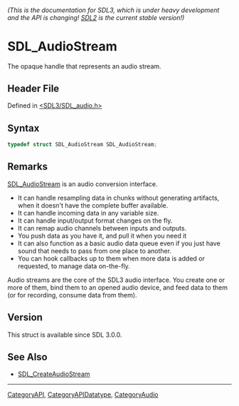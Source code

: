 ###### (This is the documentation for SDL3, which is under heavy development and the API is changing! [SDL2](https://wiki.libsdl.org/SDL2/) is the current stable version!)
# SDL_AudioStream

The opaque handle that represents an audio stream.

## Header File

Defined in [<SDL3/SDL_audio.h>](https://github.com/libsdl-org/SDL/blob/main/include/SDL3/SDL_audio.h)

## Syntax

```c
typedef struct SDL_AudioStream SDL_AudioStream;
```

## Remarks

[SDL_AudioStream](SDL_AudioStream) is an audio conversion interface.

- It can handle resampling data in chunks without generating artifacts,
  when it doesn't have the complete buffer available.
- It can handle incoming data in any variable size.
- It can handle input/output format changes on the fly.
- It can remap audio channels between inputs and outputs.
- You push data as you have it, and pull it when you need it
- It can also function as a basic audio data queue even if you just have
  sound that needs to pass from one place to another.
- You can hook callbacks up to them when more data is added or requested,
  to manage data on-the-fly.

Audio streams are the core of the SDL3 audio interface. You create one or
more of them, bind them to an opened audio device, and feed data to them
(or for recording, consume data from them).

## Version

This struct is available since SDL 3.0.0.

## See Also

- [SDL_CreateAudioStream](SDL_CreateAudioStream)

----
[CategoryAPI](CategoryAPI), [CategoryAPIDatatype](CategoryAPIDatatype), [CategoryAudio](CategoryAudio)

